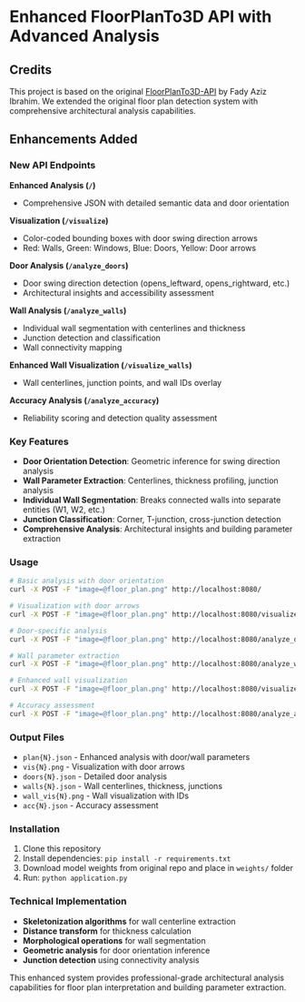# Enhanced FloorPlanTo3D API with Advanced Analysis

## Credits

This project is based on the original [FloorPlanTo3D-API](https://github.com/fadyazizz/FloorPlanTo3D-API) by Fady Aziz Ibrahim. We extended the original floor plan detection system with comprehensive architectural analysis capabilities.

## Enhancements Added

### New API Endpoints

**Enhanced Analysis (`/`)**
- Comprehensive JSON with detailed semantic data and door orientation

**Visualization (`/visualize`)**
- Color-coded bounding boxes with door swing direction arrows
- Red: Walls, Green: Windows, Blue: Doors, Yellow: Door arrows

**Door Analysis (`/analyze_doors`)**
- Door swing direction detection (opens_leftward, opens_rightward, etc.)
- Architectural insights and accessibility assessment

**Wall Analysis (`/analyze_walls`)**
- Individual wall segmentation with centerlines and thickness
- Junction detection and classification
- Wall connectivity mapping

**Enhanced Wall Visualization (`/visualize_walls`)**
- Wall centerlines, junction points, and wall IDs overlay

**Accuracy Analysis (`/analyze_accuracy`)**
- Reliability scoring and detection quality assessment

### Key Features

- **Door Orientation Detection**: Geometric inference for swing direction analysis
- **Wall Parameter Extraction**: Centerlines, thickness profiling, junction analysis
- **Individual Wall Segmentation**: Breaks connected walls into separate entities (W1, W2, etc.)
- **Junction Classification**: Corner, T-junction, cross-junction detection
- **Comprehensive Analysis**: Architectural insights and building parameter extraction

### Usage

```bash
# Basic analysis with door orientation
curl -X POST -F "image=@floor_plan.png" http://localhost:8080/

# Visualization with door arrows
curl -X POST -F "image=@floor_plan.png" http://localhost:8080/visualize

# Door-specific analysis
curl -X POST -F "image=@floor_plan.png" http://localhost:8080/analyze_doors

# Wall parameter extraction
curl -X POST -F "image=@floor_plan.png" http://localhost:8080/analyze_walls

# Enhanced wall visualization
curl -X POST -F "image=@floor_plan.png" http://localhost:8080/visualize_walls

# Accuracy assessment
curl -X POST -F "image=@floor_plan.png" http://localhost:8080/analyze_accuracy
```

### Output Files

- `plan{N}.json` - Enhanced analysis with door/wall parameters
- `vis{N}.png` - Visualization with door arrows
- `doors{N}.json` - Detailed door analysis
- `walls{N}.json` - Wall centerlines, thickness, junctions
- `wall_vis{N}.png` - Wall visualization with IDs
- `acc{N}.json` - Accuracy assessment

### Installation

1. Clone this repository
2. Install dependencies: `pip install -r requirements.txt`
3. Download model weights from original repo and place in `weights/` folder
4. Run: `python application.py`

### Technical Implementation

- **Skeletonization algorithms** for wall centerline extraction
- **Distance transform** for thickness calculation
- **Morphological operations** for wall segmentation
- **Geometric analysis** for door orientation inference
- **Junction detection** using connectivity analysis

This enhanced system provides professional-grade architectural analysis capabilities for floor plan interpretation and building parameter extraction.
